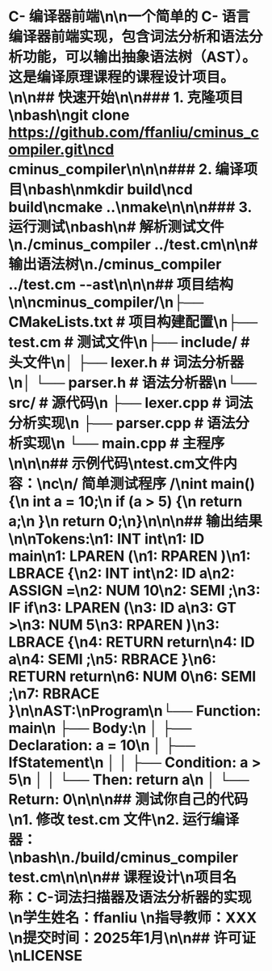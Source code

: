 # C- 编译器前端\n\n一个简单的 C- 语言编译器前端实现，包含词法分析和语法分析功能，可以输出抽象语法树（AST）。这是编译原理课程的课程设计项目。\n\n## 快速开始\n\n### 1. 克隆项目\nbash\ngit clone https://github.com/ffanliu/cminus_compiler.git\ncd cminus_compiler\n\n\n### 2. 编译项目\nbash\nmkdir build\ncd build\ncmake ..\nmake\n\n\n### 3. 运行测试\nbash\n# 解析测试文件\n./cminus_compiler ../test.cm\n\n# 输出语法树\n./cminus_compiler ../test.cm --ast\n\n\n## 项目结构\n\ncminus_compiler/\n├── CMakeLists.txt      # 项目构建配置\n├── test.cm             # 测试文件\n├── include/            # 头文件\n│   ├── lexer.h         # 词法分析器\n│   └── parser.h        # 语法分析器\n└── src/                # 源代码\n    ├── lexer.cpp       # 词法分析实现\n    ├── parser.cpp      # 语法分析实现\n    └── main.cpp        # 主程序\n\n\n## 示例代码\ntest.cm文件内容：\nc\n/ 简单测试程序 /\nint main() {\n    int a = 10;\n    if (a > 5) {\n        return a;\n    }\n    return 0;\n}\n\n\n## 输出结果\n\nTokens:\n1: INT     int\n1: ID      main\n1: LPAREN  (\n1: RPAREN  )\n1: LBRACE  {\n2: INT     int\n2: ID      a\n2: ASSIGN  =\n2: NUM     10\n2: SEMI    ;\n3: IF      if\n3: LPAREN  (\n3: ID      a\n3: GT      >\n3: NUM     5\n3: RPAREN  )\n3: LBRACE  {\n4: RETURN  return\n4: ID      a\n4: SEMI    ;\n5: RBRACE  }\n6: RETURN  return\n6: NUM     0\n6: SEMI    ;\n7: RBRACE  }\n\nAST:\nProgram\n└── Function: main\n    ├── Body:\n    │   ├── Declaration: a = 10\n    │   ├── IfStatement\n    │   │   ├── Condition: a > 5\n    │   │   └── Then: return a\n    │   └── Return: 0\n\n\n## 测试你自己的代码\n1. 修改 test.cm 文件\n2. 运行编译器：\nbash\n./build/cminus_compiler test.cm\n\n\n## 课程设计\n项目名称：C-词法扫描器及语法分析器的实现  \n学生姓名：ffanliu  \n指导教师：XXX  \n提交时间：2025年1月\n\n## 许可证\nLICENSE
